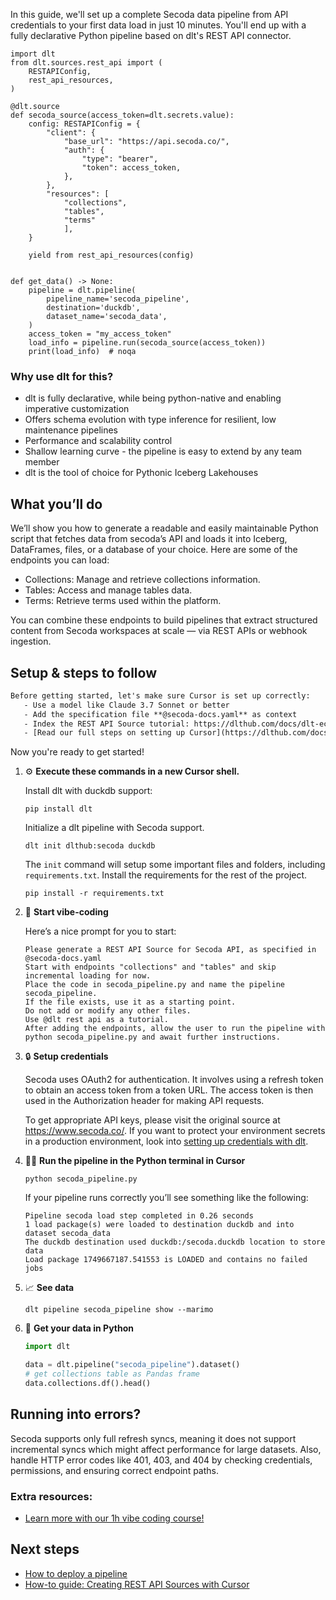 In this guide, we'll set up a complete Secoda data pipeline from API credentials to your first data load in just 10 minutes. You'll end up with a fully declarative Python pipeline based on dlt's REST API connector.

```python-outcome
import dlt
from dlt.sources.rest_api import (
    RESTAPIConfig,
    rest_api_resources,
)

@dlt.source
def secoda_source(access_token=dlt.secrets.value):
    config: RESTAPIConfig = {
        "client": {
            "base_url": "https://api.secoda.co/",
            "auth": {
                "type": "bearer",
                "token": access_token,
            },
        },
        "resources": [
            "collections",
            "tables",
            "terms"
            ],
    }

    yield from rest_api_resources(config)


def get_data() -> None:
    pipeline = dlt.pipeline(
        pipeline_name='secoda_pipeline',
        destination='duckdb',
        dataset_name='secoda_data', 
    )
    access_token = "my_access_token"
    load_info = pipeline.run(secoda_source(access_token))
    print(load_info)  # noqa
```

### Why use dlt for this?

- dlt is fully declarative, while being python-native and enabling imperative customization
- Offers schema evolution with type inference for resilient, low maintenance pipelines
- Performance and scalability control
- Shallow learning curve - the pipeline is easy to extend by any team member
- dlt is the tool of choice for Pythonic Iceberg Lakehouses

## What you’ll do

We’ll show you how to generate a readable and easily maintainable Python script that fetches data from secoda’s API and loads it into Iceberg, DataFrames, files, or a database of your choice. Here are some of the endpoints you can load:

- Collections: Manage and retrieve collections information.
- Tables: Access and manage tables data.
- Terms: Retrieve terms used within the platform.

You can combine these endpoints to build pipelines that extract structured content from Secoda workspaces at scale — via REST APIs or webhook ingestion.

## Setup & steps to follow

```default
Before getting started, let's make sure Cursor is set up correctly:
   - Use a model like Claude 3.7 Sonnet or better
   - Add the specification file **@secoda-docs.yaml** as context
   - Index the REST API Source tutorial: https://dlthub.com/docs/dlt-ecosystem/verified-sources/rest_api/ and add it to context as **@dlt rest api**
   - [Read our full steps on setting up Cursor](https://dlthub.com/docs/dlt-ecosystem/llm-tooling/cursor-restapi#23-configuring-cursor-with-documentation)
```

Now you're ready to get started! 

1. ⚙️ **Execute these commands in a new Cursor shell.**
    
    Install dlt with duckdb support:
    ```shell
    pip install dlt
    ```

    Initialize a dlt pipeline with Secoda support.
    ```shell
    dlt init dlthub:secoda duckdb
    ```

    The `init` command will setup some important files and folders, including `requirements.txt`. Install the requirements for the rest of the project.
    ```shell
    pip install -r requirements.txt
    ```
    
2. 🤠 **Start vibe-coding**
    
    Here’s a nice prompt for you to start: 
    
    ```prompt
    Please generate a REST API Source for Secoda API, as specified in @secoda-docs.yaml 
    Start with endpoints "collections" and "tables" and skip incremental loading for now. 
    Place the code in secoda_pipeline.py and name the pipeline secoda_pipeline. 
    If the file exists, use it as a starting point. 
    Do not add or modify any other files. 
    Use @dlt rest api as a tutorial. 
    After adding the endpoints, allow the user to run the pipeline with python secoda_pipeline.py and await further instructions.
    ```

    
3. 🔒 **Setup credentials** 
    
    Secoda uses OAuth2 for authentication. It involves using a refresh token to obtain an access token from a token URL. The access token is then used in the Authorization header for making API requests.
    
    To get appropriate API keys, please visit the original source at https://www.secoda.co/.
    If you want to protect your environment secrets in a production environment, look into [setting up credentials with dlt](https://dlthub.com/docs/walkthroughs/add_credentials).
    
4. 🏃‍♀️ **Run the pipeline in the Python terminal in Cursor**
    
    ```shell
    python secoda_pipeline.py
    ```
    
    If your pipeline runs correctly you’ll see something like the following:
    
    ```shell
    Pipeline secoda load step completed in 0.26 seconds
    1 load package(s) were loaded to destination duckdb and into dataset secoda_data
    The duckdb destination used duckdb:/secoda.duckdb location to store data
    Load package 1749667187.541553 is LOADED and contains no failed jobs
    ```
    
5. 📈 **See data**
    
    ```shell
    dlt pipeline secoda_pipeline show --marimo
    ```
    
6. 🐍 **Get your data in Python**
    
    ```python
    import dlt

   data = dlt.pipeline("secoda_pipeline").dataset()
   # get collections table as Pandas frame
   data.collections.df().head()
    ```

## Running into errors?

Secoda supports only full refresh syncs, meaning it does not support incremental syncs which might affect performance for large datasets. Also, handle HTTP error codes like 401, 403, and 404 by checking credentials, permissions, and ensuring correct endpoint paths.

### Extra resources:

- [Learn more with our 1h vibe coding course!](https://www.youtube.com/watch?v=GGid70rnJuM)

## Next steps

- [How to deploy a pipeline](https://dlthub.com/docs/walkthroughs/deploy-a-pipeline)
- [How-to guide: Creating REST API Sources with Cursor](https://dlthub.com/docs/dlt-ecosystem/llm-tooling/cursor-restapi)